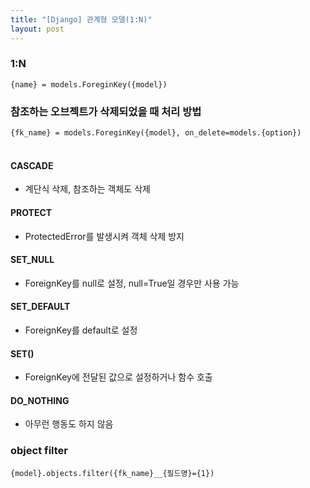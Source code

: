 ```yaml
---
title: "[Django] 관계형 모델(1:N)"
layout: post
--- 
```


### 1:N
`{name} = models.ForeginKey({model})`


### 참조하는 오브젝트가 삭제되었을 때 처리 방법
`{fk_name} = models.ForeginKey({model}, on_delete=models.{option})` <br/><br/>

#### CASCADE
- 계단식 삭제, 참조하는 객체도 삭제

#### PROTECT
- ProtectedError를 발생시켜 객체 삭제 방지

#### SET_NULL
- ForeignKey를 null로 설정, null=True일 경우만 사용 가능

#### SET_DEFAULT
- ForeignKey를 default로 설정 

#### SET()
- ForeignKey에 전달된 값으로 설정하거나 함수 호출

#### DO_NOTHING
- 아무런 행동도 하지 않음


### object filter
`{model}.objects.filter({fk_name}__{필드명}={1})`





